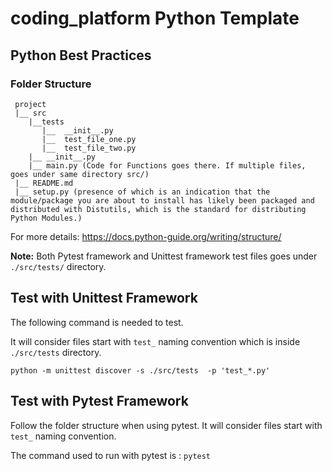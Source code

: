 # coding_platform Python Template

## Python Best Practices
### Folder Structure
```
 project
 |__ src
    |__tests
       |__  __init__.py
       |__  test_file_one.py
       |__  test_file_two.py
    |__ __init__.py
    |__ main.py (Code for Functions goes there. If multiple files, goes under same directory src/)
 |__ README.md
 |__ setup.py (presence of which is an indication that the module/package you are about to install has likely been packaged and distributed with Distutils, which is the standard for distributing Python Modules.)
```
For more details: https://docs.python-guide.org/writing/structure/

**Note:** Both Pytest framework and Unittest framework test files goes under `./src/tests/` directory.


## Test with Unittest Framework

 The following command is needed to test. 
 
 It will consider files start with `test_` naming convention which is inside `./src/tests` directory.
 
 `python -m unittest discover -s ./src/tests  -p 'test_*.py'`
 
 ## Test with Pytest Framework
 
 Follow the folder structure when using pytest. It will consider files start with `test_` naming convention.
 
 The command used to run with pytest is : `pytest`
 
